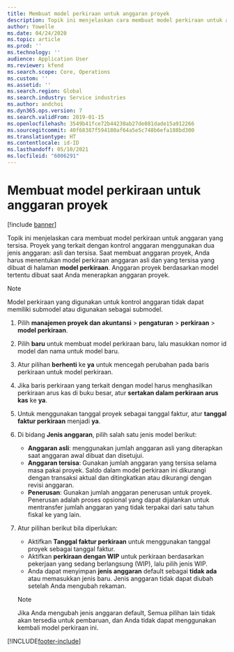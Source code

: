 ```yaml
---
title: Membuat model perkiraan untuk anggaran proyek
description: Topik ini menjelaskan cara membuat model perkiraan untuk anggaran yang tersisa.
author: Yowelle
ms.date: 04/24/2020
ms.topic: article
ms.prod: ''
ms.technology: ''
audience: Application User
ms.reviewer: kfend
ms.search.scope: Core, Operations
ms.custom: ''
ms.assetid: ''
ms.search.region: Global
ms.search.industry: Service industries
ms.author: andchoi
ms.dyn365.ops.version: 7
ms.search.validFrom: 2019-01-15
ms.openlocfilehash: 3549b41fce72b44230ab27de081dade15a912266
ms.sourcegitcommit: 40f68387f594180af64a5e5c748b6efa188bd300
ms.translationtype: HT
ms.contentlocale: id-ID
ms.lasthandoff: 05/10/2021
ms.locfileid: "6006291"
---
```

# <a name="create-forecast-models-for-project-budgets"></a>Membuat model perkiraan untuk anggaran proyek 

[!include [banner](../includes/banner.md)]

Topik ini menjelaskan cara membuat model perkiraan untuk anggaran yang tersisa. Proyek yang terkait dengan kontrol anggaran menggunakan dua jenis anggaran: asli dan tersisa. Saat membuat anggaran proyek, Anda harus menentukan model perkiraan anggaran asli dan yang tersisa yang dibuat di halaman **model perkiraan**. Anggaran proyek berdasarkan model tertentu dibuat saat Anda menerapkan anggaran proyek.

> [!NOTE]
> Model perkiraan yang digunakan untuk kontrol anggaran tidak dapat memiliki submodel atau digunakan sebagai submodel.

1. Pilih **manajemen proyek dan akuntansi** > **pengaturan** > **perkiraan**  > **model perkiraan**.
2. Pilih **baru** untuk membuat model perkiraan baru, lalu masukkan nomor id model dan nama untuk model baru. 
3. Atur pilihan **berhenti** ke **ya** untuk mencegah perubahan pada baris perkiraan untuk model perkiraan. 
4. Jika baris perkiraan yang terkait dengan model harus menghasilkan perkiraan arus kas di buku besar, atur **sertakan dalam perkiraan arus kas** ke **ya**. 
5. Untuk menggunakan tanggal proyek sebagai tanggal faktur, atur **tanggal faktur perkiraan** menjadi **ya**. 
6. Di bidang **Jenis anggaran**, pilih salah satu jenis model berikut:

   - **Anggaran asli**: menggunakan jumlah anggaran asli yang diterapkan saat anggaran awal dibuat dan disetujui.
   - **Anggaran tersisa**: Gunakan jumlah anggaran yang tersisa selama masa pakai proyek. Saldo dalam model perkiraan ini dikurangi dengan transaksi aktual dan ditingkatkan atau dikurangi dengan revisi anggaran.
   - **Penerusan**: Gunakan jumlah anggaran penerusan untuk proyek. Penerusan adalah proses opsional yang dapat dijalankan untuk mentransfer jumlah anggaran yang tidak terpakai dari satu tahun fiskal ke yang lain.

7. Atur pilihan berikut bila diperlukan:

   - Aktifkan **Tanggal faktur perkiraan** untuk menggunakan tanggal proyek sebagai tanggal faktur.
   - Aktifkan **perkiraan dengan WIP** untuk perkiraan berdasarkan pekerjaan yang sedang berlangsung (WIP), lalu pilih jenis WIP. 
   - Anda dapat menyimpan **jenis anggaran** default sebagai **tidak ada** atau memasukkan jenis baru. Jenis anggaran tidak dapat diubah setelah Anda mengubah rekaman.     
    > [!NOTE]
    > Jika Anda mengubah jenis anggaran default, Semua pilihan lain tidak akan tersedia untuk pembaruan, dan Anda tidak dapat menggunakan kembali model perkiraan ini. 
   


 



[!INCLUDE[footer-include](../includes/footer-banner.md)]